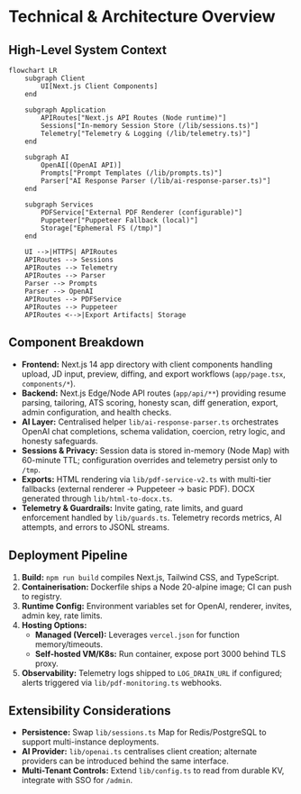 # Technical & Architecture Overview

## High-Level System Context

```mermaid
flowchart LR
    subgraph Client
        UI[Next.js Client Components]
    end

    subgraph Application
        APIRoutes["Next.js API Routes (Node runtime)"]
        Sessions["In-memory Session Store (/lib/sessions.ts)"]
        Telemetry["Telemetry & Logging (/lib/telemetry.ts)"]
    end

    subgraph AI
        OpenAI[(OpenAI API)]
        Prompts["Prompt Templates (/lib/prompts.ts)"]
        Parser["AI Response Parser (/lib/ai-response-parser.ts)"]
    end

    subgraph Services
        PDFService["External PDF Renderer (configurable)"]
        Puppeteer["Puppeteer Fallback (local)"]
        Storage["Ephemeral FS (/tmp)"]
    end

    UI -->|HTTPS| APIRoutes
    APIRoutes --> Sessions
    APIRoutes --> Telemetry
    APIRoutes --> Parser
    Parser --> Prompts
    Parser --> OpenAI
    APIRoutes --> PDFService
    APIRoutes --> Puppeteer
    APIRoutes <-->|Export Artifacts| Storage
```

## Component Breakdown

- **Frontend:** Next.js 14 app directory with client components handling upload, JD input, preview, diffing, and export workflows (`app/page.tsx`, `components/*`).
- **Backend:** Next.js Edge/Node API routes (`app/api/**`) providing resume parsing, tailoring, ATS scoring, honesty scan, diff generation, export, admin configuration, and health checks.
- **AI Layer:** Centralised helper `lib/ai-response-parser.ts` orchestrates OpenAI chat completions, schema validation, coercion, retry logic, and honesty safeguards.
- **Sessions & Privacy:** Session data is stored in-memory (Node Map) with 60-minute TTL; configuration overrides and telemetry persist only to `/tmp`.
- **Exports:** HTML rendering via `lib/pdf-service-v2.ts` with multi-tier fallbacks (external renderer → Puppeteer → basic PDF). DOCX generated through `lib/html-to-docx.ts`.
- **Telemetry & Guardrails:** Invite gating, rate limits, and guard enforcement handled by `lib/guards.ts`. Telemetry records metrics, AI attempts, and errors to JSONL streams.

## Deployment Pipeline

1. **Build:** `npm run build` compiles Next.js, Tailwind CSS, and TypeScript.
2. **Containerisation:** Dockerfile ships a Node 20-alpine image; CI can push to registry.
3. **Runtime Config:** Environment variables set for OpenAI, renderer, invites, admin key, rate limits.
4. **Hosting Options:**
   - **Managed (Vercel):** Leverages `vercel.json` for function memory/timeouts.
   - **Self-hosted VM/K8s:** Run container, expose port 3000 behind TLS proxy.
5. **Observability:** Telemetry logs shipped to `LOG_DRAIN_URL` if configured; alerts triggered via `lib/pdf-monitoring.ts` webhooks.

## Extensibility Considerations

- **Persistence:** Swap `lib/sessions.ts` Map for Redis/PostgreSQL to support multi-instance deployments.
- **AI Provider:** `lib/openai.ts` centralises client creation; alternate providers can be introduced behind the same interface.
- **Multi-Tenant Controls:** Extend `lib/config.ts` to read from durable KV, integrate with SSO for `/admin`.

